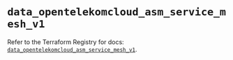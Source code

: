# `data_opentelekomcloud_asm_service_mesh_v1`

Refer to the Terraform Registry for docs: [`data_opentelekomcloud_asm_service_mesh_v1`](https://registry.terraform.io/providers/opentelekomcloud/opentelekomcloud/1.36.49/docs/data-sources/asm_service_mesh_v1).
